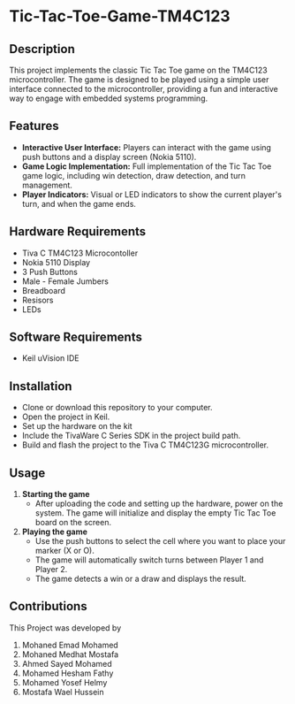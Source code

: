 # Tic-Tac-Toe-Game-TM4C123

## Description 
This project implements the classic Tic Tac Toe game on the TM4C123 microcontroller. The game is designed to be played using a simple user interface connected to the microcontroller, providing a fun and interactive way to engage with embedded systems programming.

## Features
- **Interactive User Interface:** Players can interact with the game using push buttons and a display screen (Nokia 5110).
- **Game Logic Implementation:** Full implementation of the Tic Tac Toe game logic, including win detection, draw detection, and turn management.
- **Player Indicators:** Visual or LED indicators to show the current player's turn, and when the game ends.

## Hardware Requirements
- Tiva C TM4C123 Microcontoller
- Nokia 5110 Display
- 3 Push Buttons
- Male - Female Jumbers
- Breadboard
- Resisors
- LEDs

## Software Requirements
- Keil uVision IDE

## Installation
- Clone or download this repository to your computer.
- Open the project in Keil.
- Set up the hardware on the kit
- Include the TivaWare C Series SDK in the project build path.
- Build and flash the project to the Tiva C TM4C123G microcontroller.

## Usage
1. **Starting the game**
   - After uploading the code and setting up the hardware, power on the system. The game will initialize and display the empty Tic Tac Toe board on the screen.
2. **Playing the game**
   - Use the push buttons to select the cell where you want to place your marker (X or O).
   - The game will automatically switch turns between Player 1 and Player 2.
   - The game detects a win or a draw and displays the result.
   
## Contributions
This Project was developed by
1. Mohaned Emad Mohamed
2. Mohaned Medhat Mostafa
3. Ahmed Sayed Mohamed
4. Mohamed Hesham Fathy
5. Mohamed Yosef Helmy
6. Mostafa Wael Hussein
